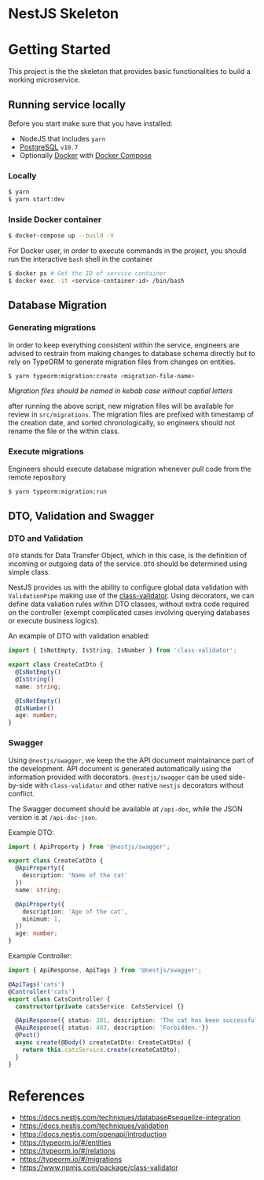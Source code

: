 # NestJS Skeleton

# Getting Started

This project is the the skeleton that provides basic functionalities to build a working microservice.

## Running service locally

Before you start make sure that you have installed:

* NodeJS that includes `yarn`
* [PostgreSQL](https://www.postgresql.org/) `v10.7`
* Optionally [Docker](https://www.docker.com/) with [Docker Compose](https://docs.docker.com/compose/)

### Locally

```sh
$ yarn
$ yarn start:dev
```

### Inside Docker container

```sh
$ docker-compose up --build -V
```

For Docker user, in order to execute commands in the project, you should run the interactive `bash` shell in the container

```sh
$ docker ps # Get the ID of service container
$ docker exec -it <service-container-id> /bin/bash
```

## Database Migration

### Generating migrations

In order to keep everything consistent within the service, engineers are advised to restrain from making changes to database schema directly but to rely on TypeORM to generate migration files from changes on entities.

```sh
$ yarn typeorm:migration:create <migration-file-name>
```

*Migration files should be named in kebab case without captial letters*

after running the above script, new migration files will be available for review in `src/migrations`. The migration files are prefixed with timestamp of the creation date, and sorted chronologically, so engineers should not rename the file or the within class.

### Execute migrations

Engineers should execute database migration whenever pull code from the remote repository

```sh
$ yarn typeorm:migration:run
```

## DTO, Validation and Swagger

### DTO and Validation

`DTO` stands for Data Transfer Object, which in this case, is the definition of incoming or outgoing data of the service. `DTO` should be determined using simple class.

NestJS provides us with the ability to configure global data validation with `ValidationPipe` making use of the [class-validator](https://www.npmjs.com/package/class-validator). Using decorators, we can define data valiation rules within DTO classes, without extra code required on the controller (exempt complicated cases involving querying databases or execute business logics).

An example of DTO with validation enabled:

```typescript
import { IsNotEmpty, IsString, IsNumber } from 'class-validator';

export class CreateCatDto {
  @IsNotEmpty()
  @IsString()
  name: string;

  @IsNotEmpty()
  @IsNumber()
  age: number;
}
```

### Swagger

Using `@nestjs/swagger`, we keep the the API document maintainance part of the development. API document is generated automatically using the information provided with decorators. `@nestjs/swagger` can be used side-by-side with `class-validator` and other native `nestjs` decorators without conflict.

The Swagger document should be available at `/api-doc`, while the JSON version is at `/api-doc-json`.

Example DTO:
```typescript
import { ApiProperty } from '@nestjs/swagger';

export class CreateCatDto {
  @ApiProperty({
    description: 'Name of the cat'
  })
  name: string;

  @ApiProperty({
    description: 'Age of the cat',
    minimum: 1,
  })
  age: number;
}

```

Example Controller:
```typescript
import { ApiResponse, ApiTags } from '@nestjs/swagger';

@ApiTags('cats')
@Controller('cats')
export class CatsController {
  constructor(private catsService: CatsService) {}

  @ApiResponse({ status: 201, description: 'The cat has been successfully recorded.'})
  @ApiResponse({ status: 403, description: 'Forbidden.'})
  @Post()
  async create(@Body() createCatDto: CreateCatDto) {
    return this.catsService.create(createCatDto);
  }
}

```

# References

* https://docs.nestjs.com/techniques/database#sequelize-integration
* https://docs.nestjs.com/techniques/validation
* https://docs.nestjs.com/openapi/introduction
* https://typeorm.io/#/entities
* https://typeorm.io/#/relations
* https://typeorm.io/#/migrations
* https://www.npmjs.com/package/class-validator
